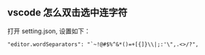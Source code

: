 ## vscode 怎么双击选中连字符

打开 setting.json, 设置如下：

```
"editor.wordSeparators": "`~!@#$%^&*()=+[{]}\\|;:'\",.<>/?",
```

